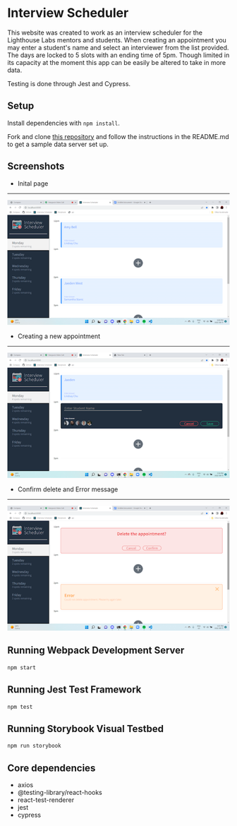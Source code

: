 # Interview Scheduler

This website was created to work as an interview scheduler for the Lighthouse Labs mentors and students. When creating an appointment you may enter a student's name and select an interviewer from the list provided. The days are locked to 5 slots with an ending time of 5pm. Though limited in its capacity at the moment this app can be easily be altered to take in more data. 

Testing is done through Jest and Cypress.

## Setup

Install dependencies with `npm install`.

Fork and clone [this repository](https://github.com/Jaedentw/scheduler-api) and follow the instructions in the README.md to get a sample data server set up.

## Screenshots
  * Inital page
  ---
  ![Default main page](https://github.com/Jaedentw/scheduler/blob/master/docs/Default.png)

  * Creating a new appointment
  ---
  ![Form to add new appointment](https://github.com/Jaedentw/scheduler/blob/master/docs/Form.png)

  * Confirm delete and Error message
  ---
  ![Error page and confirm delete](https://github.com/Jaedentw/scheduler/blob/master/docs/Error.png)

## Running Webpack Development Server

```sh
npm start
```

## Running Jest Test Framework

```sh
npm test
```

## Running Storybook Visual Testbed

```sh
npm run storybook
```

## Core dependencies
* axios
* @testing-library/react-hooks
* react-test-renderer
* jest
* cypress

